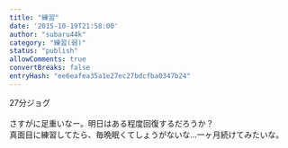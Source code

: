 ```yaml
---
title: "練習"
date: '2015-10-19T21:58:00'
author: "subaru44k"
category: "練習(弱)"
status: "publish"
allowComments: true
convertBreaks: false
entryHash: "ee6eafea35a1e27ec27bdcfba0347b24"
---
```

27分ジョグ<br>
<br>
さすがに足重いなー。明日はある程度回復するだろうか？<br>
真面目に練習してたら、毎晩眠くてしょうがないな…一ヶ月続けてみたいな。
